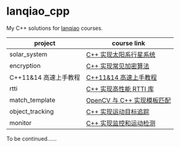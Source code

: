 # lanqiao_cpp

My C++ solutions for [lanqiao](https://www.lanqiao.cn/) courses.

| project               | course link                                                  |
| --------------------- | ------------------------------------------------------------ |
| solar_system          | [C++ 实现太阳系行星系统](https://www.lanqiao.cn/courses/558) |
| encryption            | [C++ 实现常见加密算法](https://www.lanqiao.cn/courses/654)   |
| C++11&14 高速上手教程 | [C++11&14 高速上手教程](https://www.lanqiao.cn/courses/605)  |
| rtti                  | [C++ 实现高性能 RTTI 库](https://www.lanqiao.cn/courses/658) |
| match_template        | [OpenCV 与 C++ 实现模板匹配](https://www.lanqiao.cn/courses/716) |
| object_tracking       | [C++ 实现运动目标追踪](https://www.lanqiao.cn/courses/560)   |
| monitor               | [C++ 实现监控和运动检测](https://www.lanqiao.cn/courses/671) |

To be continued......

